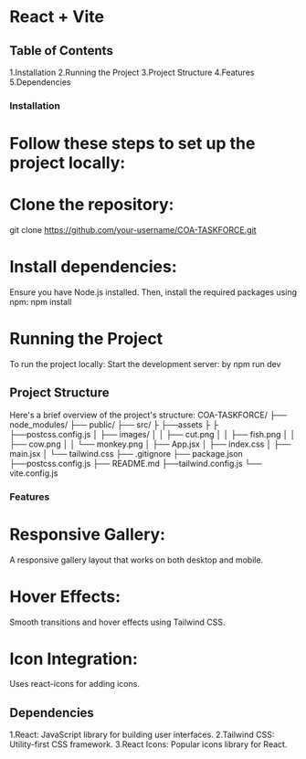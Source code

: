 # React + Vite

 ## Table of Contents
1.Installation
2.Running the Project
3.Project Structure
4.Features
5.Dependencies
### Installation
# Follow these steps to set up the project locally:
# Clone the repository:
  git clone https://github.com/your-username/COA-TASKFORCE.git
# Install dependencies:
Ensure you have Node.js installed. Then, install the required packages using npm:
 npm install
# Running the Project
To run the project locally:
Start the development server: by npm run dev
## Project Structure
Here's a brief overview of the project's structure:
COA-TASKFORCE/
├── node_modules/
├── public/
├── src/
├   ├──assets
├   ├   ├──postcss.config.js
│   ├── images/
│   │   ├── cut.png
│   │   ├── fish.png
│   │   ├── cow.png
│   │   └── monkey.png
│   ├── App.jsx
│   ├── index.css
│   ├── main.jsx
│   └── tailwind.css
├── .gitignore
├── package.json
├──postcss.config.js
├── README.md
├──tailwind.config.js
└── vite.config.js

### Features
# Responsive Gallery: 
A responsive gallery layout that works on both desktop and mobile.
# Hover Effects:
 Smooth transitions and hover effects using Tailwind CSS.
# Icon Integration: 
Uses react-icons for adding icons.
## Dependencies
1.React: JavaScript library for building user interfaces.
2.Tailwind CSS: Utility-first CSS framework.
3.React Icons: Popular icons library for React.
